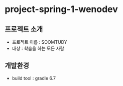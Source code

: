 # project-spring-1-wenodev
## 프로젝트 소개
- 프로젝트 이름 : SOOMTUDY
- 대상 : 학습을 하는 모든 사람

## 개발환경
- build tool : gradle 6.7
